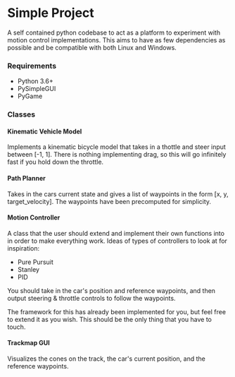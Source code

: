 # Simple Project
A self contained python codebase to act as a platform to experiment with motion control implementations. This aims to have as few dependencies as possible and be compatible with both Linux and Windows.

### Requirements

 - Python 3.6+
 - PySimpleGUI
 - PyGame


### Classes

#### Kinematic Vehicle Model
Implements a kinematic bicycle model that takes in a thottle and steer input between [-1, 1].
There is nothing implementing drag, so this will go infinitely fast if you hold down the throttle.

#### Path Planner
Takes in the cars current state and gives a list of waypoints in the form [x, y, target_velocity]. The waypoints have been precomputed for simplicity.


#### Motion Controller
A class that the user should extend and implement their own functions into in order to make everything work.
Ideas of types of controllers to look at for inspiration:

 - Pure Pursuit
 - Stanley
 - PID

You should take in the car's position and reference waypoints, and then output steering & throttle controls to follow the waypoints.

The framework for this has already been implemented for you, but feel free to extend it as you wish. This should be the only thing that you have to touch. 

#### Trackmap GUI
Visualizes the cones on the track, the car's current position, and the reference waypoints.
